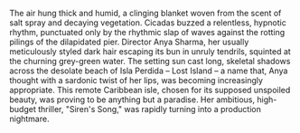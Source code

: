 The air hung thick and humid, a clinging blanket woven from the scent of salt spray and decaying vegetation.  Cicadas buzzed a relentless, hypnotic rhythm, punctuated only by the rhythmic slap of waves against the rotting pilings of the dilapidated pier.  Director Anya Sharma, her usually meticulously styled dark hair escaping its bun in unruly tendrils, squinted at the churning grey-green water.  The setting sun cast long, skeletal shadows across the desolate beach of Isla Perdida – Lost Island – a name that, Anya thought with a sardonic twist of her lips, was becoming increasingly appropriate.  This remote Caribbean isle, chosen for its supposed unspoiled beauty, was proving to be anything but a paradise.  Her ambitious, high-budget thriller, "Siren's Song," was rapidly turning into a production nightmare.
